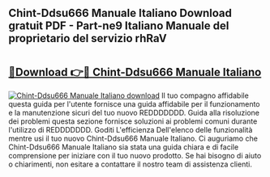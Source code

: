 ## Chint-Ddsu666 Manuale Italiano Download gratuit PDF - Part-ne9 Italiano Manuale del proprietario del servizio rhRaV

# <h2><a href="http://dfb3vk6.blite.top/?on=Chint-Ddsu666+Manuale+Italiano">🔗Download 👉🔴 Chint-Ddsu666 Manuale Italiano</a></h2>

[![Chint-Ddsu666 Manuale Italiano download](https://i.imgur.com/lujVjoI.png)](http://dfb3vk6.blite.top/?on=Chint-Ddsu666+Manuale+Italiano)
Il tuo compagno affidabile questa guida per l'utente fornisce una guida affidabile per il funzionamento e la manutenzione sicuri del tuo nuovo REDDDDDDD. Guida alla risoluzione dei problemi questa sezione fornisce soluzioni ai problemi comuni durante l'utilizzo di REDDDDDDD. Goditi L'efficienza Dell'elenco delle funzionalità mentre usi il tuo nuovo Chint-Ddsu666 Manuale Italiano. Ci auguriamo che Chint-Ddsu666 Manuale Italiano sia stata una guida chiara e di facile comprensione per iniziare con il tuo nuovo prodotto. Se hai bisogno di aiuto o chiarimenti, non esitare a contattare il nostro team di assistenza clienti.
